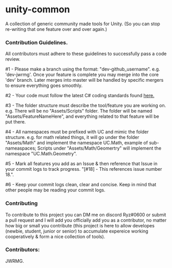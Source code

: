 # unity-common
A collection of generic community made tools for Unity. (So you can stop re-writing that one feature over and over again.)

### Contribution Guidelines.
All contributors must adhere to these guidelines to successfully pass a code review.

#1 - Please make a branch using the format: "dev-github_username". e.g. 'dev-jwrmg'. Once your feature is complete you may merge into the core 'dev' branch. Later merges into master will be handled by specific mergers to ensure everything goes smoothly.

#2 - Your code must follow the latest C# coding standards found [here.](https://learn.microsoft.com/en-us/dotnet/csharp/fundamentals/coding-style/coding-conventions)

#3 - The folder structure must describe the tool/feature you are working on. e.g. There will be no "Assets/Scripts" folder. The folder will be named "Assets/FeatureNameHere", and everything related to that feature will be put there.

#4 - All namespaces must be prefixed with UC and mimic the folder structure. e.g. for math related things, it will go under the folder "Assets/Math" and implement the namespace UC.Math, example of sub-nameaspaces; Scripts under "Assets/Math/Geomertry" will implement the namespace "UC.Math.Geometry".

#5 - Mark all features you add as an Issue & then reference that Issue in your commit logs to track progress. "[#18] - This references issue number 18.".

#6 - Keep your commit logs clean, clear and concise. Keep in mind that other people may be reading your commit logs.

### Contributing
To contribute to this project you can DM me on discord Ryz#0600 or submit a pull request and I will add you officially add you as a contributor, no matter how big or small you contribute (this project is here to allow developes (newbie, student, junior or senior) to accumulate expereice working cooperatively & form a nice collection of tools).

### Contributors:
JWRMG.


